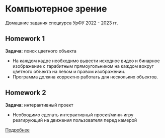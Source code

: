 # Компьютерное зрение
Домашние задания спецкурса УрФУ 2022 - 2023 гг.

##  Homework 1
**Задача:** поиск цветного объекта

- На каждом кадре необходимо вывести исходное видео и бинарное изображение с гарабитным прямоугольником на каждом вокруг цветного объекта на левом и правом изображении.
- Программа должна корректно работать для нескольких объектов.


##  Homework 2
**Задача:** интерактивный проект  
- Необходимо сделать интерактивный проект/мини-игру реагирующий на движения пользователя перед камерой  

[Подробнее](https://github.com/12gerts/cv_course22-23/tree/main/HW_2)
